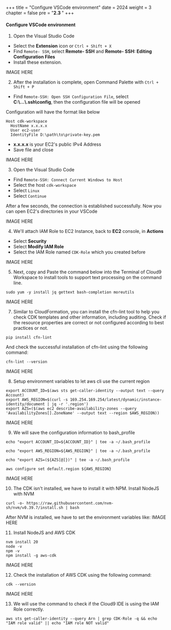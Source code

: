 +++
title = "Configure VSCode environment"
date = 2024
weight = 3
chapter = false
pre = "<b>2.3 </b>"
+++

#### Configure VSCode environment

1. Open the Visual Studio Code

  - Select the **Extension** icon or `Ctrl + Shift + X`
  - Find `Remote- SSH`, select **Remote- SSH** and **Remote- SSH: Editing Configuration Files**
  - Install these extension.

IMAGE HERE

2. After the installation is complete, open Command Palette with `Ctrl + Shift + P`

  - Find `Remote-SSH: Open SSH Configuration File`, select **C:\\...\\.ssh\config**, then the configuration file will be opened

Configuration will have the format like below
```
Host cdk-workspace
  HostName x.x.x.x
  User ec2-user
  IdentityFile D:\path\to\private-key.pem
```

  - **x.x.x.x** is your EC2's public IPv4 Address
  - Save file and close

IMAGE HERE

3. Open the Visual Studio Code

  - Find `Remote-SSH: Connect Current Windows to Host`
  - Select the host `cdk-workspace`
  - Select `Linux`
  - Select `Continue`

After a few seconds, the connection is established successfully. Now you can open EC2's directories in your VSCode

IMAGE HERE

4. We'll attach IAM Role to EC2 Instance, back to **EC2** console, in **Actions**

  - Select **Security**
  - Select **Modify IAM Role**
  - Select the IAM Role named `CDK-Role` which you created before

IMAGE HERE

5. Next, copy and Paste the command below into the Terminal of Cloud9 Workspace to install tools to support text processing on the command line.

```
sudo yum -y install jq gettext bash-completion moreutils
```

IMAGE HERE

7. Similar to CloudFormation, you can install the cfn-lint tool to help you check CDK templates and other information, including auditing. Check if the resource properties are correct or not configured according to best practices or not.

```
pip install cfn-lint
```
And check the successful installation of cfn-lint using the following command:
```
cfn-lint --version
```


IMAGE HERE

8. Setup environment variables to let aws cli use the current region

```
export ACCOUNT_ID=$(aws sts get-caller-identity --output text --query Account)
export AWS_REGION=$(curl -s 169.254.169.254/latest/dynamic/instance-identity/document | jq -r '.region')
export AZS=($(aws ec2 describe-availability-zones --query 'AvailabilityZones[].ZoneName' --output text --region $AWS_REGION))
```

IMAGE HERE

9. We will save the configuration information to bash_profile

```
echo "export ACCOUNT_ID=${ACCOUNT_ID}" | tee -a ~/.bash_profile

echo "export AWS_REGION=${AWS_REGION}" | tee -a ~/.bash_profile

echo "export AZS=(${AZS[@]})" | tee -a ~/.bash_profile

aws configure set default.region ${AWS_REGION}
```

IMAGE HERE

10. The CDK isn't installed, we have to install it with NPM. Install NodeJS with NVM

```
curl -o- https://raw.githubusercontent.com/nvm-sh/nvm/v0.39.7/install.sh | bash
```

After NVM is installed, we have to set the environment variables like:
IMAGE HERE

11. Install NodeJS and AWS CDK
```
nvm install 20
node -v
npm -v
npm install -g aws-cdk
```

IMAGE HERE

12. Check the installation of AWS CDK using the following command:
```
cdk --version
```

IMAGE HERE

13. We will use the command to check if the Cloud9 IDE is using the IAM Role correctly.
```
aws sts get-caller-identity --query Arn | grep CDK-Role -q && echo "IAM role valid" || echo "IAM role NOT valid"
```